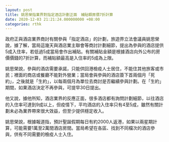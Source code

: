 ```yaml
---
layout: post
title: 姚思榮指業界對指定酒店計劃正面　補貼額房價7折計算
date: 2020-12-03 21:21:24.000000000 +08:00
categories: rthk
---
```


政府正與酒店業界商討有關參與「指定酒店」的計劃，旅遊界立法會議員姚思榮說，據了解，當局這幾天與酒店業主聯會等商討計劃細節，提出為參與的酒店提供5成入住率，若低過5成當局會作出補貼。有關補貼金額是根據酒店向外公布的房價價錢的7折計算，而補貼額最高是入住率的5成為上限。

姚思榮說，參與的酒店需要承諾，只能供回港檢疫人士居住，不能住其他旅客或市民；裡面的商店或餐廳不能對外營業；當局會與參與的酒店簽下首兩個月「死約」，之後就是「生約」，以每兩個月為單位去商討是否繼續參與計劃。在「生約」期間，如果酒店決定不再參與，可提早30日提出。

他又說，據他所知，酒店業界的反應正面，很多酒店都有詢問計劃細節，以往酒店的入住率可達到9成以上，但疫情下，平均酒店的入住率只有4至5成，雖然有關計劃未必為業界帶來很大效益，但至少提供穩定收入。

姚思榮說，根據報道指，預計聖誕假期每日有約2000人返港，如果以兩星期計算，可能需要1萬至2萬間酒店房間。當局希望在各區、找到不同檔次的酒店參與，供有不同需要的檢疫人士入住。
